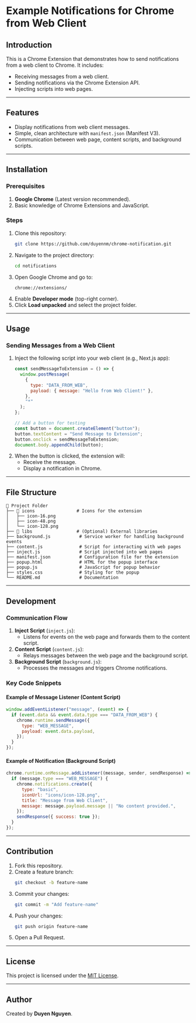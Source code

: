 # Example Notifications for Chrome from Web Client

## Introduction
This is a Chrome Extension that demonstrates how to send notifications from a web client to Chrome. It includes:
- Receiving messages from a web client.
- Sending notifications via the Chrome Extension API.
- Injecting scripts into web pages.

---

## Features
- Display notifications from web client messages.
- Simple, clean architecture with `manifest.json` (Manifest V3).
- Communication between web page, content scripts, and background scripts.

---

## Installation

### Prerequisites
1. **Google Chrome** (Latest version recommended).
2. Basic knowledge of Chrome Extensions and JavaScript.

### Steps
1. Clone this repository:
   ```bash
   git clone https://github.com/duyennm/chrome-notification.git
   ```
2. Navigate to the project directory:
   ```bash
   cd notifications
   ```
3. Open Google Chrome and go to:
   ```
   chrome://extensions/
   ```
4. Enable **Developer mode** (top-right corner).
5. Click **Load unpacked** and select the project folder.

---

## Usage

### Sending Messages from a Web Client
1. Inject the following script into your web client (e.g., Next.js app):
    ```javascript
    const sendMessageToExtension = () => {
      window.postMessage(
        {
          type: "DATA_FROM_WEB",
          payload: { message: "Hello from Web Client!" },
        },
        "*"
      );
    };

    // Add a button for testing
    const button = document.createElement("button");
    button.textContent = "Send Message to Extension";
    button.onclick = sendMessageToExtension;
    document.body.appendChild(button);
    ```
2. When the button is clicked, the extension will:
   - Receive the message.
   - Display a notification in Chrome.

---

## File Structure
```
📂 Project Folder
├── 📂 icons                # Icons for the extension
│   ├── icon-16.png
│   ├── icon-48.png
│   └── icon-128.png
├── 📂 libs                 # (Optional) External libraries
├── background.js           # Service worker for handling background events
├── content.js              # Script for interacting with web pages
├── inject.js               # Script injected into web pages
├── manifest.json           # Configuration file for the extension
├── popup.html              # HTML for the popup interface
├── popup.js                # JavaScript for popup behavior
├── styles.css              # Styling for the popup
└── README.md               # Documentation
```

---

## Development

### Communication Flow
1. **Inject Script** (`inject.js`):
   - Listens for events on the web page and forwards them to the content script.
2. **Content Script** (`content.js`):
   - Relays messages between the web page and the background script.
3. **Background Script** (`background.js`):
   - Processes the messages and triggers Chrome notifications.

### Key Code Snippets

#### Example of Message Listener (Content Script)
```javascript
window.addEventListener("message", (event) => {
  if (event.data && event.data.type === "DATA_FROM_WEB") {
    chrome.runtime.sendMessage({
      type: "WEB_MESSAGE",
      payload: event.data.payload,
    });
  }
});
```

#### Example of Notification (Background Script)
```javascript
chrome.runtime.onMessage.addListener((message, sender, sendResponse) => {
  if (message.type === "WEB_MESSAGE") {
    chrome.notifications.create({
      type: "basic",
      iconUrl: "icons/icon-128.png",
      title: "Message from Web Client",
      message: message.payload.message || "No content provided.",
    });
    sendResponse({ success: true });
  }
});
```

---

## Contribution
1. Fork this repository.
2. Create a feature branch:
   ```bash
   git checkout -b feature-name
   ```
3. Commit your changes:
   ```bash
   git commit -m "Add feature-name"
   ```
4. Push your changes:
   ```bash
   git push origin feature-name
   ```
5. Open a Pull Request.

---

## License
This project is licensed under the [MIT License](LICENSE).

---

## Author
Created by **Duyen Nguyen**.

